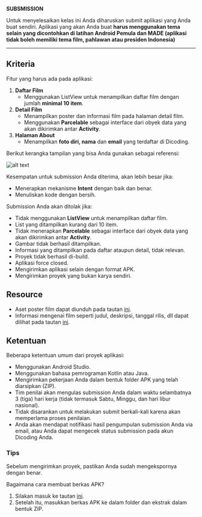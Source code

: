 **SUBSMISSION**

Untuk menyelesaikan kelas ini Anda diharuskan submit aplikasi yang Anda buat sendiri. Aplikasi yang akan Anda buat **harus menggunakan tema selain yang dicontohkan di latihan Android Pemula dan MADE (aplikasi tidak boleh memiliki tema film, pahlawan atau presiden Indonesia)**


---

## Kriteria

Fitur yang harus ada pada aplikasi:

1. **Daftar Film**
    - Menggunakan ListView untuk menampilkan daftar film dengan jumlah **minimal 10 item**.
2. **Detail Film**
    - Menampilkan poster dan informasi film pada halaman detail film.
    - Menggunakan **Parcelable** sebagai interface dari obyek data yang akan dikirimkan antar **Activity**.
3. **Halaman About**
    - Menampilkan **foto diri, nama** dan **email** yang terdaftar di Dicoding.
    
Berikut kerangka tampilan yang bisa Anda gunakan sebagai referensi:

![alt text](https://dicodingacademy.blob.core.windows.net/academies/20190215162043df833baff8cf9928ff1357b30b05c9c1.png)

Kesempatan untuk submission Anda diterima, akan lebih besar jika:

- Menerapkan mekanisme **Intent** dengan baik dan benar.
- Menuliskan kode dengan bersih.

Submission Anda akan ditolak jika:

- Tidak menggunakan **ListView** untuk menampilkan daftar film.
- List yang ditampilkan kurang dari 10 item.
- Tidak menerapkan **Parcelable** sebagai interface dari obyek data yang akan dikirimkan antar **Activity**.
- Gambar tidak berhasil ditampilkan.
- Informasi yang ditampilkan pada daftar ataupun detail, tidak relevan.
- Proyek tidak berhasil di-build.
- Aplikasi force closed.
- Mengirimkan aplikasi selain dengan format APK.
- Mengirimkan proyek yang bukan karya sendiri.

## Resource

- Aset poster film dapat diunduh pada tautan [ini](https://dicodingacademy.blob.core.windows.net/picodiploma/made_academy/submission_1/asset_submission_1.zip). 
- Informasi mengenai film seperti judul, deskripsi, tanggal rilis, dll dapat dilihat pada tautan [ini](https://www.themoviedb.org/discover/movie).

## Ketentuan

Beberapa ketentuan umum dari proyek aplikasi:

- Menggunakan Android Studio.
- Menggunakan bahasa pemrograman Kotlin atau Java.
- Mengirimkan pekerjaan Anda dalam bentuk folder APK yang telah diarsipkan (ZIP).
- Tim penilai akan mengulas submission Anda dalam waktu selambatnya 3 (tiga) hari kerja (tidak termasuk Sabtu, Minggu, dan hari libur nasional).
- Tidak disarankan untuk melakukan submit berkali-kali karena akan memperlama proses penilaian.
- Anda akan mendapat notifikasi hasil pengumpulan submission Anda via email, atau Anda dapat mengecek status submission pada akun Dicoding Anda.

### Tips

Sebelum mengirimkan proyek, pastikan Anda sudah mengekspornya dengan benar.

Bagaimana cara membuat berkas APK?

1. Silakan masuk ke tautan [ini](https://www.dicoding.com/academies/51/tutorials/1176).
2. Setelah itu, masukkan berkas APK ke dalam folder dan ekstrak dalam bentuk ZIP.
